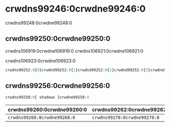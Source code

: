 # crwdns99246:0crwdne99246:0

<p class="description">crwdns99248:0crwdne99248:0</p>

## crwdns99250:0crwdne99250:0

crwdns106919:0crwdne106919:0 crwdns106921:0crwdne106921:0

crwdns106923:0crwdne106923:0

```jsx
crwdns99252:0{0}crwdnd99252:0{1}crwdnd99252:0{2}crwdnd99252:0{3}crwdne99252:0
```

## crwdns99256:0crwdne99256:0

```js
crwdns99258:0{ shadows }crwdne99258:0
```

| crwdns99260:0crwdne99260:0   | crwdns99262:0crwdne99262:0   | crwdns99264:0crwdne99264:0   | crwdns99266:0crwdne99266:0   |
|:---------------------------- |:---------------------------- |:---------------------------- |:---------------------------- |
| `crwdns99268:0crwdne99268:0` | `crwdns99270:0crwdne99270:0` | `crwdns99272:0crwdne99272:0` | `crwdns99274:0crwdne99274:0` |